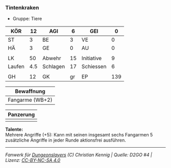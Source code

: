 ### Tintenkraken  
- Gruppe: Tiere  

| KÖR | 12 | AGI | 6 | GEI | 0 |
| --- | --- | --- | --- | --- | --- |
| ST | 3 | BE | 3 | VE | 0 |
| HÄ | 3 | GE | 0 | AU | 0 |
|  |  |  |  |  |  |
| LK | 50 | Abwehr | 15 | Initiative | 9 |
| Laufen | 4.5 | Schlagen | 17 | Schiessen | 6 |
|  |  |  |  |  |  |
| GH | 12 | GK | gr | EP | 139 |


| Bewaffnung |
| --- |
| Fangarme (WB+2) |


| Panzerung |
| --- |
|  |


**Talente:**  
Mehrere Angriffe (+5): Kann mit seinen insgesamt sechs Fangarmen 5 zusätzliche Angriffe in jeder Runde aktionsfrei ausführen.





___
*Fanwerk für [Dungeonslayers](https://www.dungeonslayers.net/) (C) Christian Kennig | Quelle: D2GO #4 | Lizenz: [CC-BY-NC-SA 4.0](https://creativecommons.org/licenses/by-nc-sa/4.0/deed.de)*